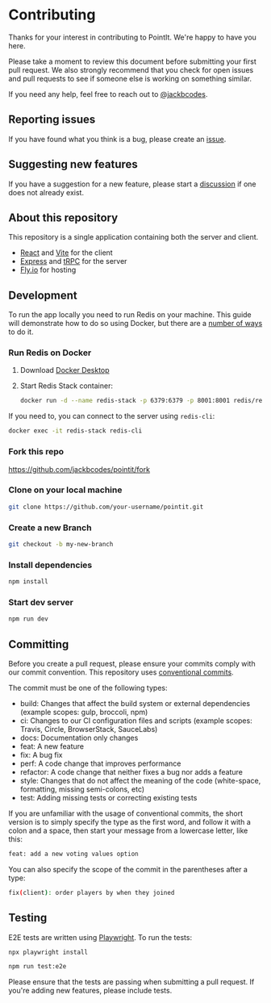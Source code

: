 # Contributing

Thanks for your interest in contributing to PointIt. We're happy to have you here.

Please take a moment to review this document before submitting your first pull request. We also strongly recommend that you check for open issues and pull requests to see if someone else is working on something similar.

If you need any help, feel free to reach out to [@jackbcodes](https://github.com/jackbcodes).

## Reporting issues

If you have found what you think is a bug, please create an [issue](https://github.com/jackbcodes/pointit/issues/new).

## Suggesting new features

If you have a suggestion for a new feature, please start a [discussion](https://github.com/jackbcodes/pointit/discussions/new/choose) if one does not already exist.

## About this repository

This repository is a single application containing both the server and client.

- [React](https://react.dev/) and [Vite](https://vitejs.dev/) for the client
- [Express](https://expressjs.com/) and [tRPC](https://trpc.io/) for the server
- [Fly.io](https://fly.io/) for hosting

## Development

To run the app locally you need to run Redis on your machine. This guide will demonstrate how to do so using Docker, but there are a [number of ways](https://redis.io/docs/install/) to do it.

### Run Redis on Docker

1. Download [Docker Desktop](https://www.docker.com/products/docker-desktop/)
2. Start Redis Stack container:

   ```sh
   docker run -d --name redis-stack -p 6379:6379 -p 8001:8001 redis/redis-stack:latest
   ```

If you need to, you can connect to the server using `redis-cli`:

```sh
docker exec -it redis-stack redis-cli
```

### Fork this repo

https://github.com/jackbcodes/pointit/fork

### Clone on your local machine

```bash
git clone https://github.com/your-username/pointit.git
```

### Create a new Branch

```bash
git checkout -b my-new-branch
```

### Install dependencies

```bash
npm install
```

### Start dev server

```sh
npm run dev
```

## Committing

Before you create a pull request, please ensure your commits comply with our commit convention. This repository uses [conventional commits](https://www.conventionalcommits.org/).

The commit must be one of the following types:

- build: Changes that affect the build system or external dependencies (example scopes: gulp, broccoli, npm)
- ci: Changes to our CI configuration files and scripts (example scopes: Travis, Circle, BrowserStack, SauceLabs)
- docs: Documentation only changes
- feat: A new feature
- fix: A bug fix
- perf: A code change that improves performance
- refactor: A code change that neither fixes a bug nor adds a feature
- style: Changes that do not affect the meaning of the code (white-space, formatting, missing semi-colons, etc)
- test: Adding missing tests or correcting existing tests

If you are unfamiliar with the usage of conventional commits, the short version is to simply specify the type as the first word, and follow it with a colon and a space, then start your message from a lowercase letter, like this:

```bash
feat: add a new voting values option
```

You can also specify the scope of the commit in the parentheses after a type:

```bash
fix(client): order players by when they joined
```

## Testing

E2E tests are written using [Playwright](https://playwright.dev/). To run the tests:

```bash
npx playwright install
```

```bash
npm run test:e2e
```

Please ensure that the tests are passing when submitting a pull request. If you're adding new features, please include tests.
